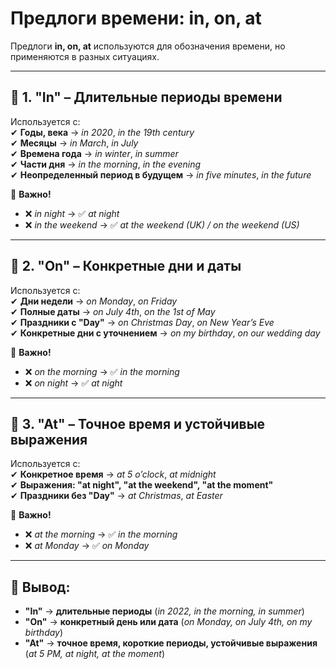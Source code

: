 # **Предлоги времени: in, on, at**

Предлоги **in, on, at** используются для обозначения времени, но применяются в разных ситуациях.

---

## 🔹 **1. "In" – Длительные периоды времени**

Используется с:  
✔ **Годы, века** → _in 2020_, _in the 19th century_  
✔ **Месяцы** → _in March_, _in July_  
✔ **Времена года** → _in winter_, _in summer_  
✔ **Части дня** → _in the morning_, _in the evening_  
✔ **Неопределенный период в будущем** → _in five minutes_, _in the future_

📌 **Важно!**

- ❌ _in night_ → ✅ _at night_
- ❌ _in the weekend_ → ✅ _at the weekend (UK) / on the weekend (US)_

---

## 🔹 **2. "On" – Конкретные дни и даты**

Используется с:  
✔ **Дни недели** → _on Monday_, _on Friday_  
✔ **Полные даты** → _on July 4th_, _on the 1st of May_  
✔ **Праздники с "Day"** → _on Christmas Day_, _on New Year’s Eve_  
✔ **Конкретные дни с уточнением** → _on my birthday_, _on our wedding day_

📌 **Важно!**

- ❌ _on the morning_ → ✅ _in the morning_
- ❌ _on night_ → ✅ _at night_

---

## 🔹 **3. "At" – Точное время и устойчивые выражения**

Используется с:  
✔ **Конкретное время** → _at 5 o’clock_, _at midnight_  
✔ **Выражения: "at night", "at the weekend", "at the moment"**  
✔ **Праздники без "Day"** → _at Christmas_, _at Easter_

📌 **Важно!**

- ❌ _at the morning_ → ✅ _in the morning_
- ❌ _at Monday_ → ✅ _on Monday_

---

## **🔹 Вывод:**

- **"In"** → **длительные периоды** (_in 2022, in the morning, in summer_)
- **"On"** → **конкретный день или дата** (_on Monday, on July 4th, on my birthday_)
- **"At"** → **точное время, короткие периоды, устойчивые выражения** (_at 5 PM, at night, at the moment_)
